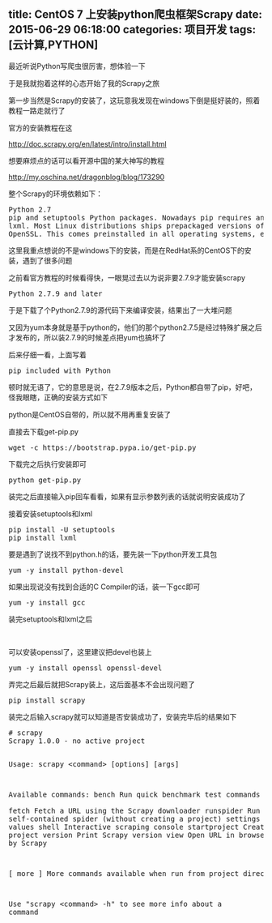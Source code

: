 title: CentOS 7 上安装python爬虫框架Scrapy
date: 2015-06-29 06:18:00
categories: 项目开发
tags: [云计算,PYTHON]
---
<p>
	最近听说Python写爬虫很厉害，想体验一下
</p>
<p>
	于是我就抱着这样的心态开始了我的Scrapy之旅
</p>
<p>
	第一步当然是Scrapy的安装了，这玩意我发现在windows下倒是挺好装的，照着教程一路走就行了
</p>
<p>
	官方的安装教程在这
</p>
<p>
	<a href="http://doc.scrapy.org/en/latest/intro/install.html" target="_blank">http://doc.scrapy.org/en/latest/intro/install.html</a> 
</p>
<p>
	想要麻烦点的话可以看开源中国的某大神写的教程
</p>
<p>
	<a href="http://my.oschina.net/dragonblog/blog/173290" target="_blank">http://my.oschina.net/dragonblog/blog/173290</a> 
</p>
<p>
	整个Scrapy的环境依赖如下：<!--more-->
</p>
<pre class="brush:; toolbar:false;">Python 2.7
pip and setuptools Python packages. Nowadays pip requires and installs setuptools if not installed.
lxml. Most Linux distributions ships prepackaged versions of lxml. Otherwise refer to http://lxml.de/installation.html
OpenSSL. This comes preinstalled in all operating systems, except Windows where the Python installer ships it bundled.</pre>
<p>
	这里我重点想说的不是windows下的安装，而是在RedHat系的CentOS下的安装，遇到了很多问题
</p>
<p>
	之前看官方教程的时候看得快，一眼晃过去以为说非要2.7.9才能安装scrapy
</p>
<pre class="brush:; toolbar:false;">Python 2.7.9 and later</pre>
于是下载了个Python2.7.9的源代码下来编译安装，结果出了一大堆问题
<p>
	又因为yum本身就是基于python的，他们的那个python2.7.5是经过特殊扩展之后才发布的，所以装2.7.9的时候差点把yum也搞坏了
</p>
<p>
	后来仔细一看，上面写着
</p>
<pre class="brush:; toolbar:false;">pip included with Python</pre>
<p>
	顿时就无语了，它的意思是说，在2.7.9版本之后，Python都自带了pip，好吧，怪我眼瞎，正确的安装方式如下
</p>
<p>
	python是CentOS自带的，所以就不用再重复安装了
</p>
<p>
	直接去下载get-pip.py
</p>
<pre class="brush:bash; toolbar:false;">wget -c https://bootstrap.pypa.io/get-pip.py</pre>
下载完之后执行安装即可
<pre class="brush:bash; toolbar:false;">python get-pip.py</pre>
<p>
	装完之后直接输入pip回车看看，如果有显示参数列表的话就说明安装成功了
</p>
<p>
	接着安装setuptools和lxml
</p>
<pre class="brush:bash; toolbar:false;">pip install -U setuptools
pip install lxml</pre>
<p>
	要是遇到了说找不到python.h的话，要先装一下python开发工具包
</p>
<pre class="brush:bash; toolbar:false;">yum -y install python-devel</pre>
<p>
	如果出现说没有找到合适的C Compiler的话，装一下gcc即可
</p>
<pre class="brush:bash; toolbar:false;">yum -y install gcc</pre>
装完setuptools和lxml之后
<p>
	<br />
</p>
<p>
	可以安装openssl了，这里建议把devel也装上
</p>
<pre class="brush:bash; toolbar:false;">yum -y install openssl openssl-devel</pre>
弄完之后最后就把Scrapy装上，这后面基本不会出现问题了
<pre class="brush:bash; toolbar:false;">pip install scrapy</pre>
装完之后输入scrapy就可以知道是否安装成功了，安装完毕后的结果如下
<pre class="brush:bash; toolbar:false;"># scrapy
Scrapy 1.0.0 - no active project

Usage:
  scrapy &lt;command&gt; [options] [args]

Available commands:
  bench         Run quick benchmark test
  commands      
  fetch         Fetch a URL using the Scrapy downloader
  runspider     Run a self-contained spider (without creating a project)
  settings      Get settings values
  shell         Interactive scraping console
  startproject  Create new project
  version       Print Scrapy version
  view          Open URL in browser, as seen by Scrapy

  [ more ]      More commands available when run from project directory

Use "scrapy &lt;command&gt; -h" to see more info about a command</pre>
<p>
	<br />
</p>
<p>
	<br />
</p>